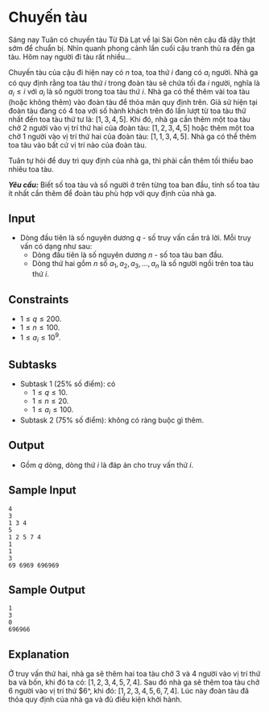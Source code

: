 # Chuyến tàu

Sáng nay Tuân có chuyến tàu Từ Đà Lạt về lại Sài Gòn nên cậu đã dậy thật sớm để chuẩn bị. Nhìn quanh phong cảnh lần cuối cậu tranh thủ ra đến ga tàu. Hôm nay người đi tàu rất nhiều...

Chuyến tàu của cậu đi hiện nay có $n$ toa, toa thứ $i$ đang có $a_i$ người. Nhà ga có quy định rằng toa tàu thứ $i$ trong đoàn tàu sẽ chứa tối đa $i$ người, nghĩa là $a_i \le i$ với $a_i$ là số người trong toa tàu thứ $i$. Nhà ga có thể thêm vài toa tàu (hoặc không thêm) vào đoàn tàu để thỏa mãn quy định trên. Giả sử hiện tại đoàn tàu đang có $4$ toa với số hành khách trên đó lần lượt từ toa tàu thứ nhất đến toa tàu thứ tư là: $[1, 3, 4, 5]$. Khi đó, nhà ga cần thêm một toa tàu chở $2$ người vào vị trí thứ hai của đoàn tàu: $[1, 2, 3, 4, 5]$ hoặc thêm một toa chở $1$ người vào vị trí thứ hai của đoàn tàu: $[1, 1, 3, 4, 5]$. Nhà ga có thể thêm toa tàu vào bất cứ vị trí nào của đoàn tàu.

Tuân tự hỏi để duy trì quy định của nhà ga, thì phải cần thêm tối thiểu bao nhiêu toa tàu.

***Yêu cầu:*** Biết số toa tàu và số người ở trên từng toa ban đầu, tính số toa tàu ít nhất cần thêm để đoàn tàu phù hợp với quy định của nhà ga.

## Input

- Dòng đầu tiên là số nguyên dương $q$ - số truy vấn cần trả lời. Mỗi truy vấn có dạng như sau:
    - Dòng đầu tiên là số nguyên dương $n$ - số toa tàu ban đầu.
    - Dòng thứ hai gồm $n$ số $a_1, a_2, a_3, \dots, a_n$ là số người ngồi trên toa tàu thứ $i$.

## Constraints

- $1 \le q \le 200$.
- $1 \le n \le 100$.
- $1 \le a_i \le 10^9$.

## Subtasks

- Subtask $1$ ($25\%$ số điểm): có
    - $1 \le q \le 10$.
    - $1 \le n \le 20$.
    - $1 \le a_i \le 100$.
- Subtask $2$ ($75\%$ số điểm): không có ràng buộc gì thêm.

## Output

- Gồm $q$ dòng, dòng thứ $i$ là đáp án cho truy vấn thứ $i$.

## Sample Input

```
4
3
1 3 4
5
1 2 5 7 4
1
1
3
69 6969 696969
```

## Sample Output

```
1
3
0
696966
```

## Explanation

Ở truy vấn thứ hai, nhà ga sẽ thêm hai toa tàu chở $3$ và $4$ người vào vị trí thứ ba và bốn, khi đó ta có: $[1, 2, 3, 4, 5, 7, 4]$. Sau đó nhà ga sẽ thêm toa tàu chở $6$ người vào vị trí thứ $6^, khi đó: $[1, 2, 3, 4, 5, 6, 7, 4]$. Lúc này đoàn tàu đã thỏa quy định của nhà ga và đủ điều kiện khởi hành.
